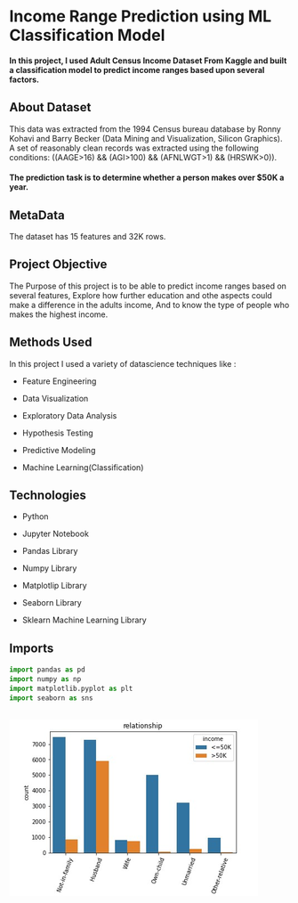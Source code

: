 
# Income Range Prediction using ML Classification Model

#### In this project, I used Adult Census Income Dataset From Kaggle and built a classification model to predict income ranges based upon several factors.


## About Dataset

This data was extracted from the 1994 Census bureau database by Ronny Kohavi and Barry Becker (Data Mining and Visualization, Silicon Graphics). A set of reasonably clean records was extracted using the following conditions: ((AAGE>16) && (AGI>100) && (AFNLWGT>1) && (HRSWK>0)).

#### The prediction task is to determine whether a person makes over $50K a year.

## MetaData
The dataset has 15 features and 32K rows.


## Project Objective

The Purpose of this project is to be able to predict income ranges based on several features, Explore how further education and othe aspects could make a difference in the adults income, And to 
know the type of people who makes the highest income.


## Methods Used

In this project I used a variety of datascience techniques like :

- Feature Engineering

- Data Visualization

- Exploratory Data Analysis

- Hypothesis Testing

- Predictive Modeling

- Machine Learning(Classification)
## Technologies


- Python

- Jupyter Notebook

- Pandas Library

- Numpy Library

- Matplotlip Library

- Seaborn Library

- Sklearn Machine Learning Library
## Imports

```python
import pandas as pd 
import numpy as np 
import matplotlib.pyplot as plt 
import seaborn as sns 



```
![Realtionship Counts](Relationship.jpg)
